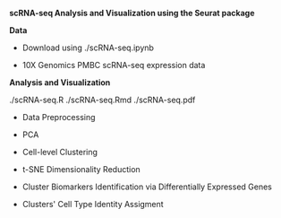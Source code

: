 **scRNA-seq Analysis and Visualization using the Seurat package**

**Data**

* Download using ./scRNA-seq.ipynb

* 10X Genomics PMBC scRNA-seq expression data


**Analysis and Visualization**

./scRNA-seq.R
./scRNA-seq.Rmd
./scRNA-seq.pdf

* Data Preprocessing

* PCA

* Cell-level Clustering

* t-SNE Dimensionality Reduction

* Cluster Biomarkers Identification via Differentially Expressed Genes

* Clusters' Cell Type Identity Assigment

